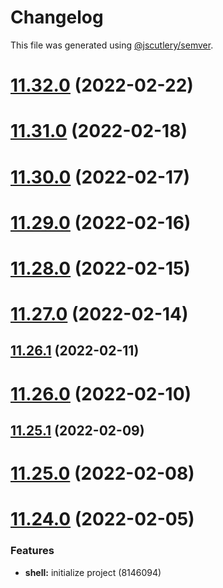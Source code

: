 # Changelog

This file was generated using [@jscutlery/semver](https://github.com/jscutlery/semver).

# [11.32.0](https://github.com/wSedlacek/flagship-text/compare/v11.31.0...v11.32.0) (2022-02-22)



# [11.31.0](https://github.com/wSedlacek/flagship-text/compare/v11.30.0...v11.31.0) (2022-02-18)



# [11.30.0](https://github.com/wSedlacek/flagship-text/compare/v11.29.0...v11.30.0) (2022-02-17)



# [11.29.0](https://github.com/wSedlacek/flagship-text/compare/v11.28.0...v11.29.0) (2022-02-16)



# [11.28.0](https://github.com/wSedlacek/flagship-text/compare/v11.27.0...v11.28.0) (2022-02-15)



# [11.27.0](https://github.com/wSedlacek/flagship-text/compare/v11.26.1...v11.27.0) (2022-02-14)



## [11.26.1](https://github.com/wSedlacek/flagship-text/compare/v11.26.0...v11.26.1) (2022-02-11)



# [11.26.0](https://github.com/wSedlacek/flagship-text/compare/v11.25.1...v11.26.0) (2022-02-10)



## [11.25.1](https://github.com/wSedlacek/flagship-text/compare/v11.25.0...v11.25.1) (2022-02-09)



# [11.25.0](https://github.com/wSedlacek/flagship-text/compare/v11.24.0...v11.25.0) (2022-02-08)



# [11.24.0](https://github.com/wSedlacek/flagship-text/compare/v11.23.0...v11.24.0) (2022-02-05)


### Features

* **shell:** initialize project (8146094)
